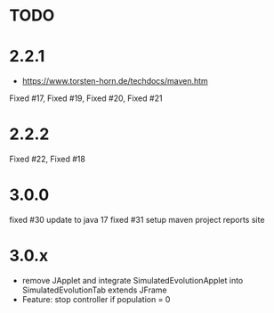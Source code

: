 # TODO

# 2.2.1
* https://www.torsten-horn.de/techdocs/maven.htm

Fixed #17, Fixed #19, Fixed #20, Fixed #21

# 2.2.2
Fixed #22, Fixed #18

# 3.0.0
fixed #30 update to java 17
fixed #31 setup maven project reports site

# 3.0.x
* remove JApplet and integrate SimulatedEvolutionApplet into SimulatedEvolutionTab extends JFrame
* Feature: stop controller if population = 0

